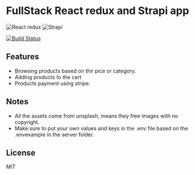 # FullStack React redux and Strapi app

![React redux](https://res.cloudinary.com/dxobgdfyq/image/upload/v1674482066/pngaaa.com-2507946_eoc4c6.png)
![Strapi](https://res.cloudinary.com/dxobgdfyq/image/upload/v1674482207/631205bfb661e15cdf54dedd_dvlhts.png)

[![Build Status](https://travis-ci.org/joemccann/dillinger.svg?branch=master)](https://travis-ci.org/joemccann/dillinger)

## Features

- Browsing products based on thir pice or category.
- Adding products to the cart
- Products payment using stripe.

## Notes
 - All the assets come from unsplash, means they free images with no copyright.
 - Make sure to put your own values and keys in the .env file based on the .envexample in the server folder.

## License

MIT

